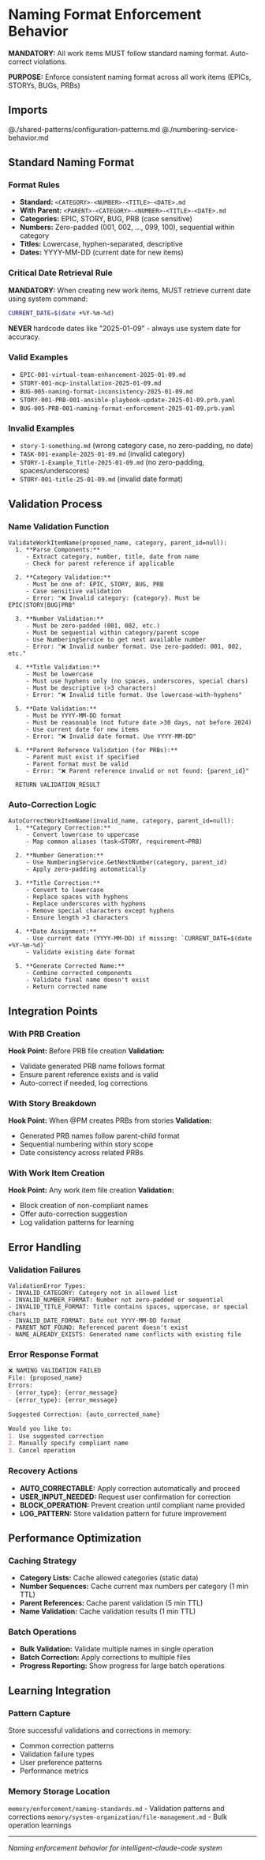 # Naming Format Enforcement Behavior

**MANDATORY:** All work items MUST follow standard naming format. Auto-correct violations.

**PURPOSE:** Enforce consistent naming format across all work items (EPICs, STORYs, BUGs, PRBs)

## Imports
@./shared-patterns/configuration-patterns.md
@./numbering-service-behavior.md

## Standard Naming Format

### Format Rules
- **Standard:** `<CATEGORY>-<NUMBER>-<TITLE>-<DATE>.md`
- **With Parent:** `<PARENT>-<CATEGORY>-<NUMBER>-<TITLE>-<DATE>.md`
- **Categories:** EPIC, STORY, BUG, PRB (case sensitive)
- **Numbers:** Zero-padded (001, 002, ..., 099, 100), sequential within category
- **Titles:** Lowercase, hyphen-separated, descriptive
- **Dates:** YYYY-MM-DD (current date for new items)

### Critical Date Retrieval Rule
**MANDATORY:** When creating new work items, MUST retrieve current date using system command:
```bash
CURRENT_DATE=$(date +%Y-%m-%d)
```
**NEVER** hardcode dates like "2025-01-09" - always use system date for accuracy.

### Valid Examples
- `EPIC-001-virtual-team-enhancement-2025-01-09.md`
- `STORY-001-mcp-installation-2025-01-09.md`
- `BUG-005-naming-format-inconsistency-2025-01-09.md`
- `STORY-001-PRB-001-ansible-playbook-update-2025-01-09.prb.yaml`
- `BUG-005-PRB-001-naming-format-enforcement-2025-01-09.prb.yaml`

### Invalid Examples
- `story-1-something.md` (wrong category case, no zero-padding, no date)
- `TASK-001-example-2025-01-09.md` (invalid category)
- `STORY-1-Example_Title-2025-01-09.md` (no zero-padding, spaces/underscores)
- `STORY-001-title-25-01-09.md` (invalid date format)

## Validation Process

### Name Validation Function
```
ValidateWorkItemName(proposed_name, category, parent_id=null):
  1. **Parse Components:**
     - Extract category, number, title, date from name
     - Check for parent reference if applicable
  
  2. **Category Validation:**
     - Must be one of: EPIC, STORY, BUG, PRB
     - Case sensitive validation
     - Error: "❌ Invalid category: {category}. Must be EPIC|STORY|BUG|PRB"
  
  3. **Number Validation:**
     - Must be zero-padded (001, 002, etc.)
     - Must be sequential within category/parent scope
     - Use NumberingService to get next available number
     - Error: "❌ Invalid number format. Use zero-padded: 001, 002, etc."
  
  4. **Title Validation:**
     - Must be lowercase
     - Must use hyphens only (no spaces, underscores, special chars)
     - Must be descriptive (>3 characters)
     - Error: "❌ Invalid title format. Use lowercase-with-hyphens"
  
  5. **Date Validation:**
     - Must be YYYY-MM-DD format
     - Must be reasonable (not future date >30 days, not before 2024)
     - Use current date for new items
     - Error: "❌ Invalid date format. Use YYYY-MM-DD"
  
  6. **Parent Reference Validation (for PRBs):**
     - Parent must exist if specified
     - Parent format must be valid
     - Error: "❌ Parent reference invalid or not found: {parent_id}"
  
  RETURN VALIDATION_RESULT
```

### Auto-Correction Logic
```
AutoCorrectWorkItemName(invalid_name, category, parent_id=null):
  1. **Category Correction:**
     - Convert lowercase to uppercase
     - Map common aliases (task→STORY, requirement→PRB)
  
  2. **Number Generation:**
     - Use NumberingService.GetNextNumber(category, parent_id)
     - Apply zero-padding automatically
  
  3. **Title Correction:**
     - Convert to lowercase
     - Replace spaces with hyphens
     - Replace underscores with hyphens
     - Remove special characters except hyphens
     - Ensure length >3 characters
  
  4. **Date Assignment:**
     - Use current date (YYYY-MM-DD) if missing: `CURRENT_DATE=$(date +%Y-%m-%d)`
     - Validate existing date format
  
  5. **Generate Corrected Name:**
     - Combine corrected components
     - Validate final name doesn't exist
     - Return corrected name
```

## Integration Points

### With PRB Creation
**Hook Point:** Before PRB file creation
**Validation:** 
- Validate generated PRB name follows format
- Ensure parent reference exists and is valid
- Auto-correct if needed, log corrections

### With Story Breakdown
**Hook Point:** When @PM creates PRBs from stories
**Validation:**
- Generated PRB names follow parent-child format
- Sequential numbering within story scope
- Date consistency across related PRBs

### With Work Item Creation
**Hook Point:** Any work item file creation
**Validation:**
- Block creation of non-compliant names
- Offer auto-correction suggestion
- Log validation patterns for learning

## Error Handling

### Validation Failures
```
ValidationError Types:
- INVALID_CATEGORY: Category not in allowed list
- INVALID_NUMBER_FORMAT: Number not zero-padded or sequential
- INVALID_TITLE_FORMAT: Title contains spaces, uppercase, or special chars
- INVALID_DATE_FORMAT: Date not YYYY-MM-DD format
- PARENT_NOT_FOUND: Referenced parent doesn't exist
- NAME_ALREADY_EXISTS: Generated name conflicts with existing file
```

### Error Response Format
```markdown
❌ NAMING VALIDATION FAILED
File: {proposed_name}
Errors:
- {error_type}: {error_message}
- {error_type}: {error_message}

Suggested Correction: {auto_corrected_name}

Would you like to:
1. Use suggested correction
2. Manually specify compliant name
3. Cancel operation
```

### Recovery Actions
- **AUTO_CORRECTABLE:** Apply correction automatically and proceed
- **USER_INPUT_NEEDED:** Request user confirmation for correction
- **BLOCK_OPERATION:** Prevent creation until compliant name provided
- **LOG_PATTERN:** Store validation pattern for future improvement

## Performance Optimization

### Caching Strategy
- **Category Lists:** Cache allowed categories (static data)
- **Number Sequences:** Cache current max numbers per category (1 min TTL)
- **Parent References:** Cache parent validation (5 min TTL)
- **Name Validation:** Cache validation results (1 min TTL)

### Batch Operations
- **Bulk Validation:** Validate multiple names in single operation
- **Batch Correction:** Apply corrections to multiple files
- **Progress Reporting:** Show progress for large batch operations

## Learning Integration

### Pattern Capture
Store successful validations and corrections in memory:
- Common correction patterns
- Validation failure types
- User preference patterns
- Performance metrics

### Memory Storage Location
`memory/enforcement/naming-standards.md` - Validation patterns and corrections
`memory/system-organization/file-management.md` - Bulk operation learnings

---
*Naming enforcement behavior for intelligent-claude-code system*